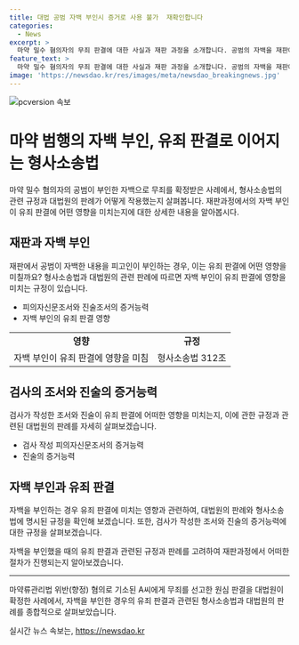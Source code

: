 ```yaml
---
title: 대법 공범 자백 부인시 증거로 사용 불가  재확인합니다
categories:
  - News
excerpt: >
  마약 밀수 혐의자의 무죄 판결에 대한 사실과 재판 과정을 소개합니다. 공범의 자백을 재판에서 부인하면 유죄의 증거로 쓸 수 없다는 판례가 재확인되었고, 대법원은 이를 최종 확정했습니다. 공범의 자백을 부인한 피고인에 대해 법원은 출입국 현황 등 다른 증거를 토대로 유죄를 입증하기 어렵다고 판단하여 무죄를 선고했습니다. 또한, 대법원은 검찰의 상고를 최종 기각했다고 밝혔습니다.
feature_text: >
  마약 밀수 혐의자의 무죄 판결에 대한 사실과 재판 과정을 소개합니다. 공범의 자백을 재판에서 부인하면 유죄의 증거로 쓸 수 없다는 판례가 재확인되었고, 대법원은 이를 최종 확정했습니다. 공범의 자백을 부인한 피고인에 대해 법원은 출입국 현황 등 다른 증거를 토대로 유죄를 입증하기 어렵다고 판단하여 무죄를 선고했습니다. 또한, 대법원은 검찰의 상고를 최종 기각했다고 밝혔습니다.
image: 'https://newsdao.kr/res/images/meta/newsdao_breakingnews.jpg'
---
```


<p><img src="https://newsdao.kr/res/images/meta/newsdao_breakingnews.jpg" alt="pcversion 속보" /></p>

<h1>마약 범행의 자백 부인, 유죄 판결로 이어지는 형사소송법</h1>

<p data-ke-size="size16">마약 밀수 혐의자의 공범이 부인한 자백으로 무죄를 확정받은 사례에서, 형사소송법의 관련 규정과 대법원의 판례가 어떻게 작용했는지 살펴봅니다. 재판과정에서의 자백 부인이 유죄 판결에 어떤 영향을 미치는지에 대한 상세한 내용을 알아봅시다.</p>

<h2 data-ke-size="size26">재판과 자백 부인</h2>

<p data-ke-size="size16">재판에서 공범이 자백한 내용을 피고인이 부인하는 경우, 이는 유죄 판결에 어떤 영향을 미칠까요? 형사소송법과 대법원의 관련 판례에 따르면 자백 부인이 유죄 판결에 영향을 미치는 규정이 있습니다.</p>

<ul>
  <li>피의자신문조서와 진술조서의 증거능력</li>
  <li>자백 부인의 유죄 판결 영향</li>
</ul>

<table>
  <tr>
    <td style="text-align: center; height: 17px;"><b>영향</b></td>
    <td style="text-align: center; height: 17px;"><b>규정</b></td>
  </tr>
  <tr>
    <td style="text-align: center; height: 17px;">자백 부인이 유죄 판결에 영향을 미침</td>
    <td style="text-align: center; height: 17px;">형사소송법 312조</td>
  </tr>
</table>

<h2 data-ke-size="size26">검사의 조서와 진술의 증거능력</h2>

<p data-ke-size="size16">검사가 작성한 조서와 진술이 유죄 판결에 어떠한 영향을 미치는지, 이에 관한 규정과 관련된 대법원의 판례를 자세히 살펴보겠습니다.</p>

<ul>
  <li>검사 작성 피의자신문조서의 증거능력</li>
  <li>진술의 증거능력</li>
</ul>

<h2 data-ke-size="size26">자백 부인과 유죄 판결</h2>

<p data-ke-size="size16">자백을 부인하는 경우 유죄 판결에 미치는 영향과 관련하여, 대법원의 판례와 형사소송법에 명시된 규정을 확인해 보겠습니다. 또한, 검사가 작성한 조서와 진술의 증거능력에 대한 규정을 살펴보겠습니다.</p>

<p data-ke-size="size16">자백을 부인했을 때의 유죄 판결과 관련된 규정과 판례를 고려하여 재판과정에서 어떠한 절차가 진행되는지 알아보겠습니다. </p>

<hr>

<p data-ke-size="size16">마약류관리법 위반(향정) 혐의로 기소된 A씨에게 무죄를 선고한 원심 판결을 대법원이 확정한 사례에서, 자백을 부인한 경우의 유죄 판결과 관련된 형사소송법과 대법원의 판례를 종합적으로 살펴보았습니다. </p>
실시간 뉴스 속보는, <a href="https://newsdao.kr" rel="dofollow">https://newsdao.kr</a>


